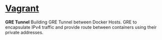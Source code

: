 # [Vagrant](https://www.vagrantup.com/)
  
**GRE Tunnel**
Building GRE Tunnel between Docker Hosts.
GRE to encapsulate IPv4 traffic and provide route between containers using their private addresses.
      

     
